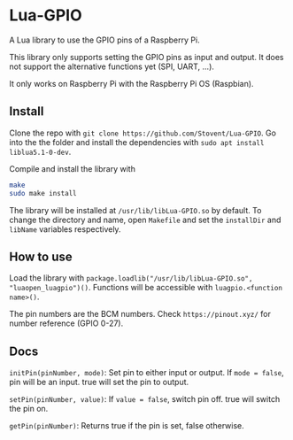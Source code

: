 # Lua-GPIO
A Lua library to use the GPIO pins of a Raspberry Pi.

This library only supports setting the GPIO pins as input and output. It does not support the alternative functions yet (SPI, UART, ...).

It only works on Raspberry Pi with the Raspberry Pi OS (Raspbian).

## Install
Clone the repo with `git clone https://github.com/Stovent/Lua-GPIO`.
Go into the the folder and install the dependencies with `sudo apt install liblua5.1-0-dev`.

Compile and install the library with
```sh
make
sudo make install
```

The library will be installed at `/usr/lib/libLua-GPIO.so` by default.
To change the directory and name, open `Makefile` and set the `installDir` and `libName` variables respectively.

## How to use
Load the library with `package.loadlib("/usr/lib/libLua-GPIO.so", "luaopen_luagpio")()`. Functions will be accessible with `luagpio.<function name>()`.

The pin numbers are the BCM numbers. Check `https://pinout.xyz/` for number reference (GPIO 0-27).

## Docs
`initPin(pinNumber, mode)`: Set pin to either input or output. If `mode = false`, pin will be an input. true will set the pin to output.

`setPin(pinNumber, value)`: If `value = false`, switch pin off. true will switch the pin on.

`getPin(pinNumber)`: Returns true if the pin is set, false otherwise.
